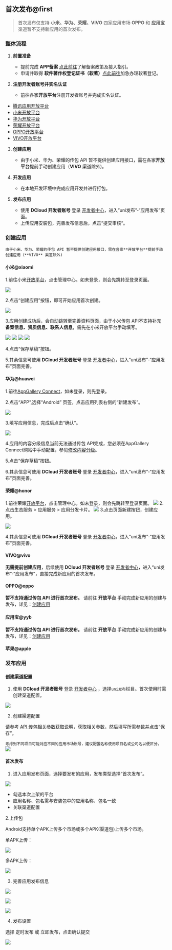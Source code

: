 
## 首次发布@first
> 首次发布仅支持 **小米、华为、荣耀、VIVO** 四家应用市场
> **OPPO** 和 **应用宝** 渠道暂不支持新应用的首次发布。

### 整体流程
1. **前置准备**  
   - 提前完成 **APP备案** [点此前往](https://wikinew.open.qq.com/index.html#/iwiki/4008550787)了解备案政策及接入指引。  
   - 申请并取得 **软件著作权登记证书（软著）**[点此前往](https://market.aliyun.com/common/agents/yscdcloud?userCode=yp4pevgx#4)加急办理软著登记。  

2. **注册开发者账号并实名认证**  
   - 前往各家**开放平台**注册开发者账号并完成实名认证。
- [腾讯应用开放平台](https://wikinew.open.qq.com/index.html#/iwiki/4007776081)
- [小米开放平台](https://dev.mi.com/xiaomihyperos/documentation/detail?pId=1145)
- [华为开放平台](https://developer.huawei.com/consumer/cn/doc/start/registration-and-verification-0000001053628148)
- [荣耀开放平台](https://developer.honor.com/cn/doc/guides/100272?source=Search_SearchResultsPage)
- [OPPO开放平台](https://open.oppomobile.com/documentation/page/info?id=10446)
- [VIVO开放平台](https://dev.vivo.com.cn/documentCenter/doc/2)

3. **创建应用** 
   - 由于小米、华为、荣耀的传包 API 暂不提供创建应用接口，需在各家**开放平台**提前手动创建应用（**VIVO** 渠道除外)。  

4. **开发应用**  
   - 在本地开发环境中完成应用开发并进行打包。  

5. **发布应用**  
   - 使用 **DCloud 开发者账号** 登录 [开发者中心](https://dev.dcloud.net.cn)，进入“uni发布”-“应用发布”页面。  
   - 上传应用安装包，完善发布信息后，点击“提交审核“。  


### 创建应用
`由于小米、华为、荣耀的传包 API 暂不提供创建应用接口，需在各家**开放平台**提前手动创建应用（**VIVO** 渠道除外)`  

#### 小米@xiaomi
1.前往小米[开放平台](https://dev.mi.com/xiaomihyperos)，点击管理中心。如未登录，则会先跳转至登录页面。

![](https://web-ext-storage.dcloud.net.cn/appstore/mi_2025-09-01_155214_780.png)

2.点击“创建应用”按钮，即可开始应用首次创建。

![](https://web-ext-storage.dcloud.net.cn/appstore/2025-09-24_143731_545.png)

3.应用创建成功后，会自动跳转至完善资料页面，由于小米传包 API不支持补充 **备案信息、资质信息、联系人信息**，需先在小米开放平台手动填写。

![](https://web-ext-storage.dcloud.net.cn/appstore/2025-09-24_143913_480.png)
![](https://web-ext-storage.dcloud.net.cn/appstore/2025-09-24_143933_631.png)
![](https://web-ext-storage.dcloud.net.cn/appstore/2025-09-24_143951_999.png)
![](https://web-ext-storage.dcloud.net.cn/appstore/2025-09-24_144008_171.png)

4.点击“保存草稿”按钮。

5.其余信息可使用 **DCloud 开发者账号** 登录 [开发者中心](https://dev.dcloud.net.cn)，进入“uni发布”-“应用发布”页面完善。

#### 华为@huawei
1.前往[AppGallery Connect](https://developer.huawei.com/consumer/cn/service/josp/agc/index.html)，如未登录，则先登录。

2.点击“APP”,选择“Android” 页签，点击应用列表右侧的“新建发布”。

![](https://web-ext-storage.dcloud.net.cn/appstore/2025-09-26_150724_080.png)

3.填写应用信息，完成后点击“确认”。

![](https://web-ext-storage.dcloud.net.cn/appstore/2025-09-26_150724_079.png)

4.应用的内容分级信息当前无法通过传包 API完成，您必须在AppGallery Connect网站中手动配置，参见[修改内容分级](https://developer.huawei.com/consumer/cn/doc/AppGallery-connect-Guides/agcapi-add_appinfo-0000001111845350#section116mcpsimp)。

5.点击“保存草稿”按钮。

6.其余信息可使用 **DCloud 开发者账号** 登录 [开发者中心](https://dev.dcloud.net.cn)，进入“uni发布”-“应用发布”页面完善。


#### 荣耀@honor
1.前往荣耀[开放平台](https://developer.honor.com/cn)，点击管理中心。如未登录，则会先跳转至登录页面。
![](https://web-ext-storage.dcloud.net.cn/appstore/honor_2025-09-01_175654_723.png)
2.点击生态服务 > 应用服务 > 应用分发卡片。
![](https://web-ext-storage.dcloud.net.cn/appstore/2025-09-24_153026_551.png)
3.点击页面新建按钮，创建应用。

![](https://web-ext-storage.dcloud.net.cn/appstore/2025-09-24_153026_5512.png)

4.其余信息可使用 **DCloud 开发者账号** 登录 [开发者中心](https://dev.dcloud.net.cn)，进入“uni发布”-“应用发布”页面完善。



#### VIVO@vivo
**无需提前创建应用**，后续使用 **DCloud 开发者账号** 登录 [开发者中心](https://dev.dcloud.net.cn)，进入“uni发布”-“应用发布”，直接完成新应用的首次发布。

#### OPPO@oppo
**暂不支持通过传包 API 进行首次发布。**  请前往 **开放平台** 手动完成新应用的创建与发布，详见：[创建应用](https://open.oppomobile.com/documentation/page/info?id=10035)

#### 应用宝@yyb
**暂不支持通过传包 API 进行首次发布。**  请前往 **开放平台** 手动完成新应用的创建与发布，详见：[创建应用](https://wikinew.open.qq.com/index.html#/iwiki/4007776088)

#### 苹果@apple




### 发布应用

#### 创建渠道配置
1. 使用 **DCloud 开发者账号** 登录 [开发者中心](https://dev.dcloud.net.cn/) ，选择`uni发布`栏目。首次使用时需创建渠道配置。

![](https://web-ext-storage.dcloud.net.cn/appstore/config.png)

2. 创建渠道配置

请参考 [API 传包相关参数获取说明](https://uniapp.dcloud.net.cn/tutorial/uni-publish/config.html)，获取相关参数，然后填写所需参数并点击“保存”。

`考虑到不同项目可能对应不同的应用市场账号，建议配置名称使用项目名或公司名以便区分。`
![](https://web-ext-storage.dcloud.net.cn/appstore/2025-09-23_154817_464.png)

#### 首次发布

1. 进入应用发布页面，选择要发布的应用，发布类型选择“首次发布”。

![](https://web-ext-storage.dcloud.net.cn/appstore/SCR-20251007-pcas.png)

- 勾选本次上架的平台
- 应用名称、包名需与安装包中的应用名称、包名一致
- 关联渠道配置


2.上传包

Android支持单个APK上传多个市场或多个APK(渠道包)上传多个市场。

单APK上传：

![](https://web-ext-storage.dcloud.net.cn/appstore/SCR-20251007-pctx.png)

多APK上传：

![](https://web-ext-storage.dcloud.net.cn/appstore/SCR-20251007-pgdg.png)

3. 完善应用发布信息

![](https://web-ext-storage.dcloud.net.cn/appstore/SCR-20251007-pddb.png)


![](https://web-ext-storage.dcloud.net.cn/appstore/SCR-20251007-pdfp.png)

![](https://web-ext-storage.dcloud.net.cn/appstore/SCR-20251007-pdhs.png)


4. 发布设置

选择 定时发布 或 立即发布，点击确认提交

![](https://web-ext-storage.dcloud.net.cn/appstore/SCR-20251007-pdky.png)


